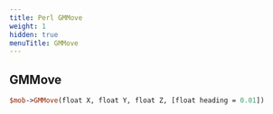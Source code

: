 ```yaml
---
title: Perl GMMove
weight: 1
hidden: true
menuTitle: GMMove
---
```

## GMMove
```perl
$mob->GMMove(float X, float Y, float Z, [float heading = 0.01])
```